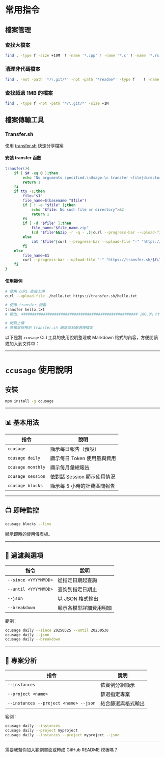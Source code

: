 # 常用指令

## 檔案管理

### 查找大檔案
```sh
find . -type f -size +10M  ! -name '*.cpp' ! -name '*.c' ! -name '*.rs' ! -name '*.java'
```

### 清理非代碼檔案
```sh
find . -not -path '*/\.git/*' -not -path '*readme*' -type f    ! -name '*.cpp' ! -name '*.c' ! -name '*.rs' ! -name '*.java' ! -name '*.go' ! -name '*.cc' ! -name '*.h' ! -name '*.kt' ! -name '*.py'  ! -name '*.sh'  ! -name '*.asm' ! -name '*.pl' ! -name '*.sed'  ! -name '*.hpp'  ! -name '*.cxx' ! -name '*makefile*'  ! -name '*.json' -exec rm {} \;
```

### 查找超過 1MB 的檔案
```sh
find . -type f -not -path '*/\.git/*' -size +1M
```

## 檔案傳輸工具

### Transfer.sh
使用 [transfer.sh](https://github.com/dutchcoders/transfer.sh) 快速分享檔案

#### 安裝 transfer 函數
```sh
transfer(){ 
    if [ $# -eq 0 ];then 
        echo "No arguments specified.\nUsage:\n transfer <file|directory>\n ... | transfer <file_name>">&2
        return 1
    fi
    if tty -s;then 
        file="$1"
        file_name=$(basename "$file")
        if [ ! -e "$file" ];then 
            echo "$file: No such file or directory">&2
            return 1
        fi
        if [ -d "$file" ];then 
            file_name="$file_name.zip"
            (cd "$file"&&zip -r -q - .)|curl --progress-bar --upload-file "-" "https://transfer.sh/$file_name"|tee /dev/null
        else 
            cat "$file"|curl --progress-bar --upload-file "-" "https://transfer.sh/$file_name"|tee /dev/null
        fi
    else 
        file_name=$1
        curl --progress-bar --upload-file "-" "https://transfer.sh/$file_name"|tee /dev/null
    fi
}
```

#### 使用範例
```sh
# 使用 cURL 直接上傳
curl --upload-file ./hello.txt https://transfer.sh/hello.txt

# 使用 transfer 函數
transfer hello.txt
# 輸出: ##################################################### 100.0% https://transfer.sh/zmlFh3/hello.txt

# 網頁上傳
# 將檔案拖拽到 transfer.sh 網站或點擊選擇檔案
```

以下是將 `ccusage` CLI 工具的使用說明整理成 Markdown 格式的內容，方便閱讀或加入到文件中：

---

# `ccusage` 使用說明

## 安裝

```bash
npm install -g ccusage
```

---

## 📊 基本用法

| 指令                | 說明                 |
| ----------------- | ------------------ |
| `ccusage`         | 顯示每日報告（預設）         |
| `ccusage daily`   | 顯示每日 Token 使用量與費用  |
| `ccusage monthly` | 顯示每月彙總報告           |
| `ccusage session` | 依對話 Session 顯示使用情況 |
| `ccusage blocks`  | 顯示每 5 小時的計費區間報告    |

---

## 📺 即時監控

```bash
ccusage blocks --live
```

顯示即時的使用儀表板。

---

## 🧰 過濾與選項

| 指令                   | 說明          |
| -------------------- | ----------- |
| `--since <YYYYMMDD>` | 從指定日期起查詢    |
| `--until <YYYYMMDD>` | 查詢到指定日期止    |
| `--json`             | 以 JSON 格式輸出 |
| `--breakdown`        | 顯示各模型詳細費用明細 |

範例：

```bash
ccusage daily --since 20250525 --until 20250530
ccusage daily --json
ccusage daily --breakdown
```

---

## 📁 專案分析

| 指令                                    | 說明        |
| ------------------------------------- | --------- |
| `--instances`                         | 依實例分組顯示   |
| `--project <name>`                    | 篩選指定專案    |
| `--instances --project <name> --json` | 結合篩選與格式輸出 |

範例：

```bash
ccusage daily --instances
ccusage daily --project myproject
ccusage daily --instances --project myproject --json
```

---

需要我幫你加入範例畫面或轉成 GitHub README 模板嗎？

